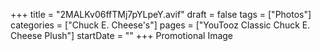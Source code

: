 +++
title = "2MALKv06ffTMj7pYLpeY.avif"
draft = false
tags = ["Photos"]
categories = ["Chuck E. Cheese's"]
pages = ["YouTooz Classic Chuck E. Cheese Plush"]
startDate = ""
+++
Promotional Image
